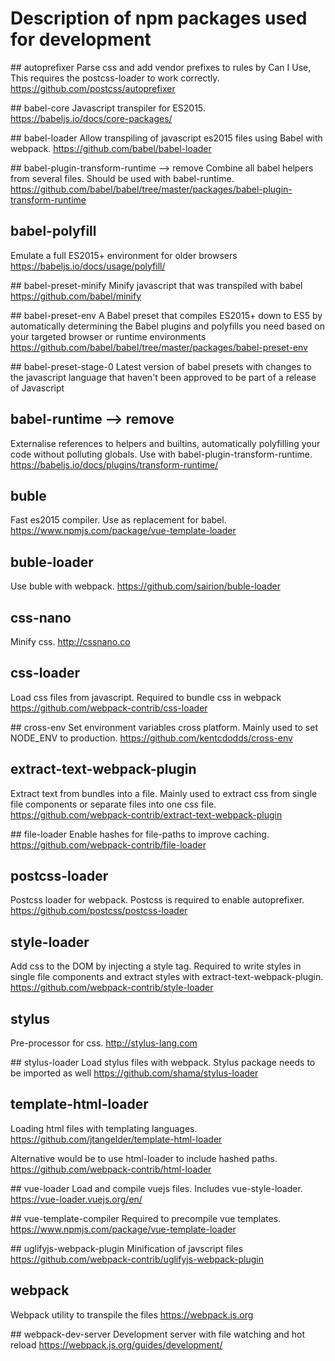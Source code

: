 # Description of npm packages used for development

## autoprefixer
Parse css and add vendor prefixes to rules by Can I Use, This requires the
postcss-loader to work correctly.
https://github.com/postcss/autoprefixer

## babel-core
Javascript transpiler for ES2015.
https://babeljs.io/docs/core-packages/

## babel-loader
Allow transpiling of javascript es2015 files using Babel with webpack.
https://github.com/babel/babel-loader

## babel-plugin-transform-runtime --> remove
Combine all babel helpers from several files. Should be used with babel-runtime.
https://github.com/babel/babel/tree/master/packages/babel-plugin-transform-runtime

## babel-polyfill
Emulate a full ES2015+ environment for older browsers
https://babeljs.io/docs/usage/polyfill/

## babel-preset-minify
Minify javascript that was transpiled with babel
https://github.com/babel/minify

## babel-preset-env
A Babel preset that compiles ES2015+ down to ES5 by automatically determining the Babel plugins and polyfills you need based on your targeted browser or runtime environments
https://github.com/babel/babel/tree/master/packages/babel-preset-env

## babel-preset-stage-0
Latest version of babel presets with changes to the javascript language that
haven't been approved to be part of a release of Javascript

## babel-runtime --> remove
Externalise references to helpers and builtins, automatically polyfilling your
code without polluting globals. Use with babel-plugin-transform-runtime.
https://babeljs.io/docs/plugins/transform-runtime/

## buble
Fast es2015 compiler. Use as replacement for babel.
https://www.npmjs.com/package/vue-template-loader

## buble-loader
Use buble with webpack.
https://github.com/sairion/buble-loader

## css-nano
Minify css.
http://cssnano.co

## css-loader
Load css files from javascript. Required to bundle css in webpack
https://github.com/webpack-contrib/css-loader

## cross-env
Set environment variables cross platform. Mainly used to set NODE_ENV to production.
https://github.com/kentcdodds/cross-env

## extract-text-webpack-plugin
Extract text from bundles into a file. Mainly used to extract css from single
file components or separate files into one css file.
https://github.com/webpack-contrib/extract-text-webpack-plugin

## file-loader
Enable hashes for file-paths to improve caching.
https://github.com/webpack-contrib/file-loader

## postcss-loader
Postcss loader for webpack. Postcss is required to enable autoprefixer.
https://github.com/postcss/postcss-loader

## style-loader
Add css to the DOM by injecting a style tag. Required to write styles in single
file components and extract styles with extract-text-webpack-plugin.
https://github.com/webpack-contrib/style-loader

## stylus
Pre-processor for css.
http://stylus-lang.com

## stylus-loader
Load stylus files with webpack. Stylus package needs to be imported as well
https://github.com/shama/stylus-loader

## template-html-loader
Loading html files with templating languages.
https://github.com/jtangelder/template-html-loader

Alternative would be to use html-loader to include hashed paths.
https://github.com/webpack-contrib/html-loader

## vue-loader
Load and compile vuejs files. Includes vue-style-loader.
https://vue-loader.vuejs.org/en/

## vue-template-compiler
Required to precompile vue templates.
https://www.npmjs.com/package/vue-template-loader

## uglifyjs-webpack-plugin
Minification of javscript files
https://github.com/webpack-contrib/uglifyjs-webpack-plugin

## webpack
Webpack utility to transpile the files
https://webpack.js.org

## webpack-dev-server
Development server with file watching and hot reload
https://webpack.js.org/guides/development/
